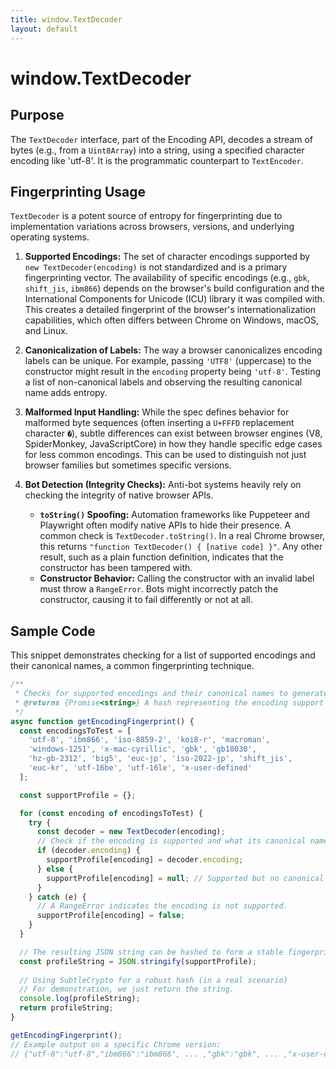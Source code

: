 ```yaml
---
title: window.TextDecoder
layout: default
---
```

# window.TextDecoder
## Purpose
The `TextDecoder` interface, part of the Encoding API, decodes a stream of bytes (e.g., from a `Uint8Array`) into a string, using a specified character encoding like 'utf-8'. It is the programmatic counterpart to `TextEncoder`.

## Fingerprinting Usage
`TextDecoder` is a potent source of entropy for fingerprinting due to implementation variations across browsers, versions, and underlying operating systems.

1.  **Supported Encodings:** The set of character encodings supported by `new TextDecoder(encoding)` is not standardized and is a primary fingerprinting vector. The availability of specific encodings (e.g., `gbk`, `shift_jis`, `ibm866`) depends on the browser's build configuration and the International Components for Unicode (ICU) library it was compiled with. This creates a detailed fingerprint of the browser's internationalization capabilities, which often differs between Chrome on Windows, macOS, and Linux.

2.  **Canonicalization of Labels:** The way a browser canonicalizes encoding labels can be unique. For example, passing `'UTF8'` (uppercase) to the constructor might result in the `encoding` property being `'utf-8'`. Testing a list of non-canonical labels and observing the resulting canonical name adds entropy.

3.  **Malformed Input Handling:** While the spec defines behavior for malformed byte sequences (often inserting a `U+FFFD` replacement character `�`), subtle differences can exist between browser engines (V8, SpiderMonkey, JavaScriptCore) in how they handle specific edge cases for less common encodings. This can be used to distinguish not just browser families but sometimes specific versions.

4.  **Bot Detection (Integrity Checks):** Anti-bot systems heavily rely on checking the integrity of native browser APIs.
    *   **`toString()` Spoofing:** Automation frameworks like Puppeteer and Playwright often modify native APIs to hide their presence. A common check is `TextDecoder.toString()`. In a real Chrome browser, this returns `"function TextDecoder() { [native code] }"`. Any other result, such as a plain function definition, indicates that the constructor has been tampered with.
    *   **Constructor Behavior:** Calling the constructor with an invalid label must throw a `RangeError`. Bots might incorrectly patch the constructor, causing it to fail differently or not at all.

## Sample Code
This snippet demonstrates checking for a list of supported encodings and their canonical names, a common fingerprinting technique.

```javascript
/**
 * Checks for supported encodings and their canonical names to generate a fingerprint.
 * @returns {Promise<string>} A hash representing the encoding support profile.
 */
async function getEncodingFingerprint() {
  const encodingsToTest = [
    'utf-8', 'ibm866', 'iso-8859-2', 'koi8-r', 'macroman',
    'windows-1251', 'x-mac-cyrillic', 'gbk', 'gb18030',
    'hz-gb-2312', 'big5', 'euc-jp', 'iso-2022-jp', 'shift_jis',
    'euc-kr', 'utf-16be', 'utf-16le', 'x-user-defined'
  ];

  const supportProfile = {};

  for (const encoding of encodingsToTest) {
    try {
      const decoder = new TextDecoder(encoding);
      // Check if the encoding is supported and what its canonical name is.
      if (decoder.encoding) {
        supportProfile[encoding] = decoder.encoding;
      } else {
        supportProfile[encoding] = null; // Supported but no canonical name reported
      }
    } catch (e) {
      // A RangeError indicates the encoding is not supported.
      supportProfile[encoding] = false;
    }
  }

  // The resulting JSON string can be hashed to form a stable fingerprint component.
  const profileString = JSON.stringify(supportProfile);
  
  // Using SubtleCrypto for a robust hash (in a real scenario)
  // For demonstration, we just return the string.
  console.log(profileString);
  return profileString; 
}

getEncodingFingerprint();
// Example output on a specific Chrome version:
// {"utf-8":"utf-8","ibm866":"ibm866", ... ,"gbk":"gbk", ... ,"x-user-defined":"x-user-defined"}
```